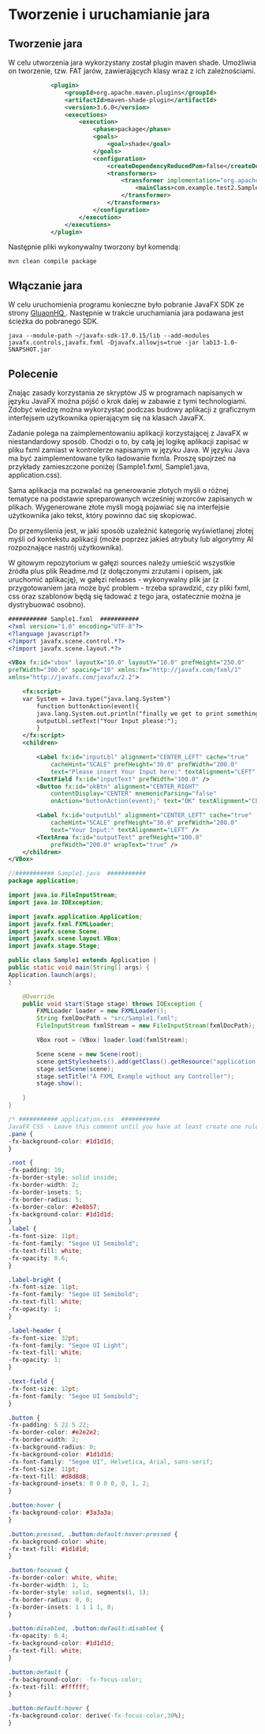 # Tworzenie i uruchamianie jara

## Tworzenie jara

W celu utworzenia jara wykorzystany został plugin maven shade. Umożliwia on tworzenie, tzw. FAT jarów, zawierających klasy wraz z ich zależnościami. 

```xml
            <plugin>
                <groupId>org.apache.maven.plugins</groupId>
                <artifactId>maven-shade-plugin</artifactId>
                <version>3.6.0</version>
                <executions>
                    <execution>
                        <phase>package</phase>
                        <goals>
                            <goal>shade</goal>
                        </goals>
                        <configuration>
                            <createDependencyReducedPom>false</createDependencyReducedPom>
                            <transformers>
                                <transformer implementation="org.apache.maven.plugins.shade.resource.ManifestResourceTransformer">
                                    <mainClass>com.example.test2.Sample1</mainClass>
                                </transformer>
                            </transformers>
                        </configuration>
                    </execution>
                </executions>
            </plugin>
```

Następnie pliki wykonywalny tworzony był komendą:
```shell
mvn clean compile package
```


## Włączanie jara
W celu uruchomienia programu konieczne było pobranie JavaFX SDK ze strony [ GluaonHQ ]("https://gluonhq.com/products/javafx/"). Następnie w trakcie uruchamiania jara podawana jest ścieżka do pobranego SDK.


```shell
java --module-path ~/javafx-sdk-17.0.15/lib --add-modules javafx.controls,javafx.fxml -Djavafx.allowjs=true -jar lab13-1.0-SNAPSHOT.jar
```

## Polecenie

Znając zasady korzystania ze skryptów JS w programach napisanych w języku JavaFX można pójść o krok dalej w zabawie z tymi technologiami. Zdobyć wiedzę można wykorzystać podczas budowy aplikacji z graficznym interfejsem użytkownika opierającym się na klasach JavaFX.

Zadanie polega na zaimplementowaniu aplikacji korzystającej z JavaFX w niestandardowy sposób. Chodzi o to, by całą jej logikę aplikacji zapisać w pliku fxml zamiast w kontrolerze napisanym w języku Java. W języku Java ma być zaimplementowane tylko ładowanie fxmla. Proszę spojrzeć na przykłady zamieszczone poniżej (Sample1.fxml, Sample1.java, application.css).

Sama aplikacja ma pozwalać na generowanie złotych myśli o różnej tematyce na podstawie spreparowanych wcześniej wzorców zapisanych w plikach. Wygenerowane złote myśli mogą pojawiać się na interfejsie użytkownika jako tekst, który powinno dać się skopiować.

Do przemyślenia jest, w jaki sposób uzależnić kategorię wyświetlanej złotej myśli od kontekstu aplikacji (może poprzez jakieś atrybuty lub algorytmy AI rozpoznające nastrój użytkownika).

W gitowym repozytorium w gałęzi sources należy umieścić wszystkie źródła plus plik Readme.md (z dołączonymi zrzutami i opisem, jak uruchomić aplikację), w gałęzi releases - wykonywalny plik jar (z przygotowaniem jara może być problem - trzeba sprawdzić, czy pliki fxml, css oraz szablonów będą się ładować z tego jara, ostatecznie można je dystrybuować osobno).

```xml
########### Sample1.fxml  ###########
<?xml version="1.0" encoding="UTF-8"?>
<?language javascript?>
<?import javafx.scene.control.*?>
<?import javafx.scene.layout.*?>

<VBox fx:id="vbox" layoutX="10.0" layoutY="10.0" prefHeight="250.0"
prefWidth="300.0" spacing="10" xmlns:fx="http://javafx.com/fxml/1"
xmlns="http://javafx.com/javafx/2.2">

	<fx:script>
	var System = Java.type("java.lang.System")
		function buttonAction(event){
		java.lang.System.out.println("finally we get to print something.");
		outputLbl.setText("Your Input please:");
		}
	</fx:script>
	<children>

		<Label fx:id="inputLbl" alignment="CENTER_LEFT" cache="true"
			cacheHint="SCALE" prefHeight="30.0" prefWidth="200.0"
			text="Please insert Your Input here:" textAlignment="LEFT" />
		<TextField fx:id="inputText" prefWidth="100.0" />
		<Button fx:id="okBtn" alignment="CENTER_RIGHT"
			contentDisplay="CENTER" mnemonicParsing="false"
			onAction="buttonAction(event);" text="OK" textAlignment="CENTER" />

		<Label fx:id="outputLbl" alignment="CENTER_LEFT" cache="true"
			cacheHint="SCALE" prefHeight="30.0" prefWidth="200.0"
			text="Your Input:" textAlignment="LEFT" />
		<TextArea fx:id="outputText" prefHeight="100.0"
			prefWidth="200.0" wrapText="true" />
	</children>
</VBox>
```

```java
//########### Sample1.java  ###########
package application;

import java.io.FileInputStream;
import java.io.IOException;

import javafx.application.Application;
import javafx.fxml.FXMLLoader;
import javafx.scene.Scene;
import javafx.scene.layout.VBox;
import javafx.stage.Stage;

public class Sample1 extends Application {
public static void main(String[] args) {
Application.launch(args);
}

	@Override
	public void start(Stage stage) throws IOException {
		FXMLLoader loader = new FXMLLoader();
		String fxmlDocPath = "src/Sample1.fxml";
		FileInputStream fxmlStream = new FileInputStream(fxmlDocPath);

		VBox root = (VBox) loader.load(fxmlStream);

		Scene scene = new Scene(root);
		scene.getStylesheets().add(getClass().getResource("application.css").toExternalForm());
		stage.setScene(scene);
		stage.setTitle("A FXML Example without any Controller");
		stage.show();

	}
}
```

```css
/* ########### application.css  ########### 
JavaFX CSS - Leave this comment until you have at least create one rule which uses -fx-Property */
.pane {
-fx-background-color: #1d1d1d;
}

.root {
-fx-padding: 10;
-fx-border-style: solid inside;
-fx-border-width: 2;
-fx-border-insets: 5;
-fx-border-radius: 5;
-fx-border-color: #2e8b57;
-fx-background-color: #1d1d1d;
}
.label {
-fx-font-size: 11pt;
-fx-font-family: "Segoe UI Semibold";
-fx-text-fill: white;
-fx-opacity: 0.6;
}

.label-bright {
-fx-font-size: 11pt;
-fx-font-family: "Segoe UI Semibold";
-fx-text-fill: white;
-fx-opacity: 1;
}

.label-header {
-fx-font-size: 32pt;
-fx-font-family: "Segoe UI Light";
-fx-text-fill: white;
-fx-opacity: 1;
}

.text-field {
-fx-font-size: 12pt;
-fx-font-family: "Segoe UI Semibold";
}

.button {
-fx-padding: 5 22 5 22;   
-fx-border-color: #e2e2e2;
-fx-border-width: 2;
-fx-background-radius: 0;
-fx-background-color: #1d1d1d;
-fx-font-family: "Segoe UI", Helvetica, Arial, sans-serif;
-fx-font-size: 11pt;
-fx-text-fill: #d8d8d8;
-fx-background-insets: 0 0 0 0, 0, 1, 2;
}

.button:hover {
-fx-background-color: #3a3a3a;
}

.button:pressed, .button:default:hover:pressed {
-fx-background-color: white;
-fx-text-fill: #1d1d1d;
}

.button:focused {
-fx-border-color: white, white;
-fx-border-width: 1, 1;
-fx-border-style: solid, segments(1, 1);
-fx-border-radius: 0, 0;
-fx-border-insets: 1 1 1 1, 0;
}

.button:disabled, .button:default:disabled {
-fx-opacity: 0.4;
-fx-background-color: #1d1d1d;
-fx-text-fill: white;
}

.button:default {
-fx-background-color: -fx-focus-color;
-fx-text-fill: #ffffff;
}

.button:default:hover {
-fx-background-color: derive(-fx-focus-color,30%);
}
```
